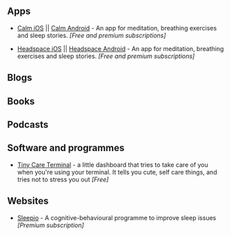 ## Apps
- [Calm iOS](https://itunes.apple.com/us/app/calm.com/id571800810) || [Calm Android](https://play.google.com/store/apps/details?id=com.calm.android) - An app for
meditation, breathing exercises and sleep stories. *[Free and premium subscriptions]*

- [Headspace iOS](https://itunes.apple.com/us/app/headspace-meditation/id493145008?mt=8) || [Headspace Android](https://play.google.com/store/apps/details?id=com.getsomeheadspace.android) - An app for
meditation, breathing exercises and sleep stories. *[Free and premium subscriptions]*

## Blogs
## Books

## Podcasts

## Software and programmes
- [Tiny Care Terminal](https://github.com/notwaldorf/tiny-care-terminal) -
a little dashboard that tries to take care of you when you're using your terminal.
It tells you cute, self care things, and tries not to stress you out *[Free]*

## Websites
- [Sleepio](https://www.sleepio.com/) - A cognitive-behavioural programme to
improve sleep issues *[Premium subscription]*

